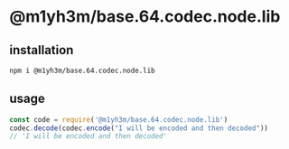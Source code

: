 # @m1yh3m/base.64.codec.node.lib

## installation

```bash
npm i @m1yh3m/base.64.codec.node.lib
```

## usage

```javascript
const code = require('@m1yh3m/base.64.codec.node.lib')
codec.decode(codec.encode("I will be encoded and then decoded"))
// 'I will be encoded and then decoded'
```
